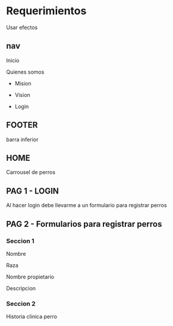 # Requerimientos

Usar efectos

## nav

Inicio

Quienes somos

- Mision

- Vision

- Login

## FOOTER

barra inferior

## HOME 

Carrousel de perros

## PAG 1 - LOGIN

Al hacer login debe llevarme a un formulario para registrar perros

## PAG 2 - Formularios para registrar perros

### Seccion 1
Nombre 

Raza

Nombre propietario

Descripcion

### Seccion 2

Historia clinica perro
